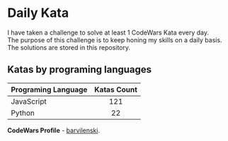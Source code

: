 # Daily Kata

I have taken a challenge to solve at least 1 CodeWars Kata every day.  
The purpose of this challenge is to keep honing my skills on a daily basis.  
The solutions are stored in this repository.

## Katas by programing languages

| Programing Language | Katas Count |
| ------------------- | :---------: |
| JavaScript          |         121 |
| Python              |          22 |


**CodeWars Profile** - [barvilenski](https://www.codewars.com/users/vbarv24).
